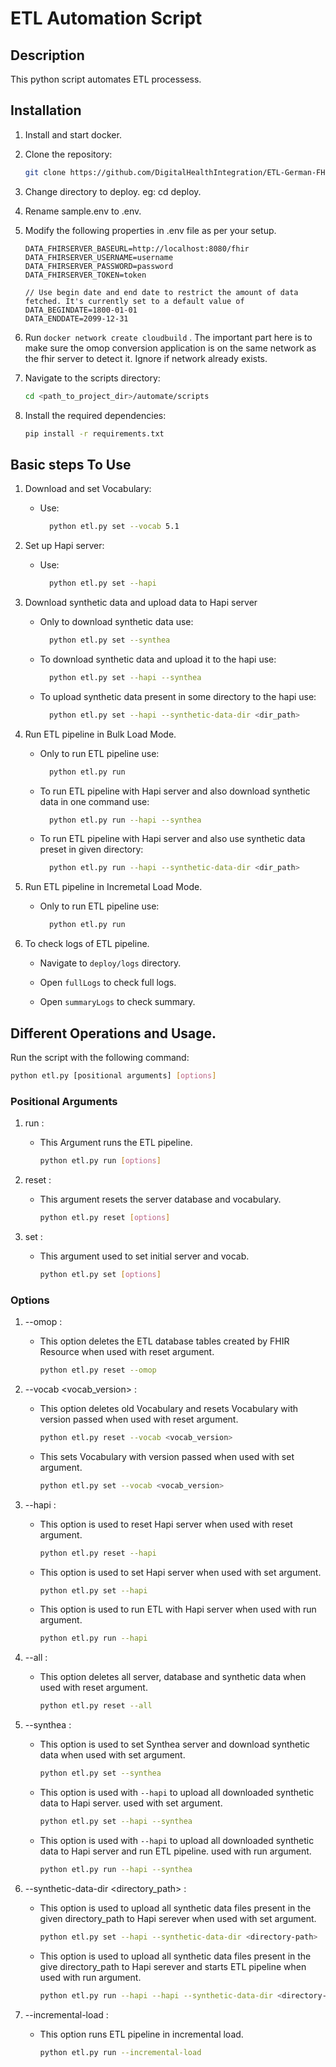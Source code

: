 # ETL Automation Script

## Description

This python script automates ETL processess.

## Installation

  1. Install and start docker.

  2. Clone the repository:
     
     ```bash
     git clone https://github.com/DigitalHealthIntegration/ETL-German-FHIR-Core.git
     ```

  4. Change directory to deploy. eg: cd deploy.
  5. Rename sample.env to .env.
  6. Modify the following properties in .env file as per your setup.
      ````
      DATA_FHIRSERVER_BASEURL=http://localhost:8080/fhir 
      DATA_FHIRSERVER_USERNAME=username
      DATA_FHIRSERVER_PASSWORD=password
      DATA_FHIRSERVER_TOKEN=token
    
      // Use begin date and end date to restrict the amount of data fetched. It's currently set to a default value of 
      DATA_BEGINDATE=1800-01-01
      DATA_ENDDATE=2099-12-31
      ````
  7. Run `docker network create cloudbuild` . The important part here is to make sure the omop conversion application is on the same network as the fhir server to detect it. Ignore if network already exists.
  8. Navigate to the scripts directory:
     
     ```bash
     cd <path_to_project_dir>/automate/scripts
     ```
  9. Install the required dependencies:
        
     ```bash
     pip install -r requirements.txt  
     ```

## Basic steps To Use

  1. Download and set Vocabulary:
       - Use:
           ```bash
             python etl.py set --vocab 5.1
           ```

  2. Set up Hapi server:
       - Use:
           ```bash
             python etl.py set --hapi
           ```

  4. Download synthetic data and upload data to Hapi server
      - Only to download synthetic data use:
           ```bash
             python etl.py set --synthea
           ```
      
      - To download synthetic data and upload it to the hapi use: 
           ```bash
             python etl.py set --hapi --synthea
           ```
           
      - To upload synthetic data present in some directory to the hapi use: 
           ```bash
             python etl.py set --hapi --synthetic-data-dir <dir_path>
           ```
           
            
  5. Run ETL pipeline in Bulk Load Mode.
      - Only to run ETL pipeline use:
           ```bash
             python etl.py run
           ```
      
      - To run ETL pipeline with Hapi server and also download synthetic data in one command use:
           ```bash
             python etl.py run --hapi --synthea
           ```                 

      - To run ETL pipeline with Hapi server and also use synthetic data preset in given directory: 
           ```bash
             python etl.py run --hapi --synthetic-data-dir <dir_path>
           ```
           
  6. Run ETL pipeline in Incremetal Load Mode.
      - Only to run ETL pipeline use:
           ```bash
             python etl.py run
           ```

  7. To check logs of ETL pipeline.
     
      - Navigate to `deploy/logs` directory.
        
      - Open `fullLogs` to check full logs.
        
      - Open `summaryLogs` to check summary.
     
## Different Operations and Usage.
Run the script with the following command:
    
  ```bash
  python etl.py [positional arguments] [options]
  ```
### Positional Arguments

  1. run :
       - This Argument runs the ETL pipeline.

          ```bash
          python etl.py run [options]
          ```
  2. reset :
       - This argument resets the server database and vocabulary.

          ```bash
          python etl.py reset [options]
          ```
      
  3. set :
       - This argument used to set initial server and vocab.

          ```bash
          python etl.py set [options]
          ```
      
### Options

  1. --omop :
       - This option deletes the ETL database tables created by FHIR Resource when used with reset argument.

          ```bash
          python etl.py reset --omop
          ```
      
  2. --vocab <vocab_version> :
       - This option deletes old Vocabulary and resets Vocabulary with version passed when used with reset argument.

          ```bash
          python etl.py reset --vocab <vocab_version>
          ```
          
       - This sets Vocabulary with version passed when used with set argument.

          ```bash
          python etl.py set --vocab <vocab_version>
          ```
      
  3. --hapi :
       - This option is used to reset Hapi server when used with reset argument.

          ```bash
          python etl.py reset --hapi
          ```

       - This option is used to set Hapi server when used with set argument.

          ```bash
          python etl.py set --hapi
          ```

       - This option is used to run ETL with Hapi server when used with run argument.

          ```bash
          python etl.py run --hapi
          ```          

  4. --all :
       - This option deletes all server, database and synthetic data when used with reset argument.

          ```bash
          python etl.py reset --all
          ```
      
  5. --synthea :
       - This option is used to set Synthea server and download synthetic data when used with set argument.

          ```bash
          python etl.py set --synthea
          ```

       -  This option is used with `--hapi` to upload all downloaded synthetic data to Hapi server. used with set argument.

          ```bash
          python etl.py set --hapi --synthea
          ```

       -  This option is used with `--hapi` to upload all downloaded synthetic data to Hapi server and run ETL pipeline. used with run argument.

          ```bash
          python etl.py run --hapi --synthea
          ```

  6. --synthetic-data-dir <directory_path> :
       - This option is used to upload all synthetic data files present in the given directory_path to Hapi serever when used with set argument.

          ```bash
          python etl.py set --hapi --synthetic-data-dir <directory-path>
          ```

       - This option is used to upload all synthetic data files present in the give directory_path to Hapi serever and starts ETL pipeline when used with run argument. 

          ```bash
          python etl.py run --hapi --hapi --synthetic-data-dir <directory-path>
          ```

  7. --incremental-load :
       - This option runs ETL pipeline in incremental load.

          ```bash
          python etl.py run --incremental-load
          ```

